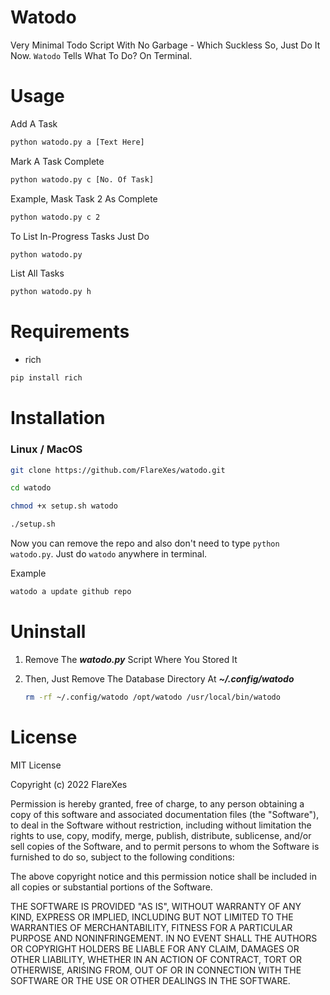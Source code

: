 # Watodo
Very Minimal Todo Script With No Garbage - Which Suckless So, Just Do It Now. `Watodo` Tells What To Do? On Terminal.

# Usage
Add A Task
```bash
python watodo.py a [Text Here]
```
Mark A Task Complete
```bash
python watodo.py c [No. Of Task]
```
Example, Mask Task 2 As Complete
```bash
python watodo.py c 2
```
To List In-Progress Tasks Just Do
```bash
python watodo.py
```
List All Tasks
```bash
python watodo.py h
```

# Requirements
- rich
```bash
pip install rich
```
# Installation
### Linux / MacOS
```bash
git clone https://github.com/FlareXes/watodo.git

cd watodo

chmod +x setup.sh watodo 

./setup.sh
```
Now you can remove the repo and also don't need to type `python watodo.py`. Just do `watodo` anywhere in terminal.

Example
```bash
watodo a update github repo
```

# Uninstall
1. Remove The ***watodo.py*** Script Where You Stored It
2. Then, Just Remove The Database Directory At ***~/.config/watodo***

    ```bash
    rm -rf ~/.config/watodo /opt/watodo /usr/local/bin/watodo
    ```

# License

MIT License

Copyright (c) 2022 FlareXes

Permission is hereby granted, free of charge, to any person obtaining a copy
of this software and associated documentation files (the "Software"), to deal
in the Software without restriction, including without limitation the rights
to use, copy, modify, merge, publish, distribute, sublicense, and/or sell
copies of the Software, and to permit persons to whom the Software is
furnished to do so, subject to the following conditions:

The above copyright notice and this permission notice shall be included in all
copies or substantial portions of the Software.

THE SOFTWARE IS PROVIDED "AS IS", WITHOUT WARRANTY OF ANY KIND, EXPRESS OR
IMPLIED, INCLUDING BUT NOT LIMITED TO THE WARRANTIES OF MERCHANTABILITY,
FITNESS FOR A PARTICULAR PURPOSE AND NONINFRINGEMENT. IN NO EVENT SHALL THE
AUTHORS OR COPYRIGHT HOLDERS BE LIABLE FOR ANY CLAIM, DAMAGES OR OTHER
LIABILITY, WHETHER IN AN ACTION OF CONTRACT, TORT OR OTHERWISE, ARISING FROM,
OUT OF OR IN CONNECTION WITH THE SOFTWARE OR THE USE OR OTHER DEALINGS IN THE
SOFTWARE.
